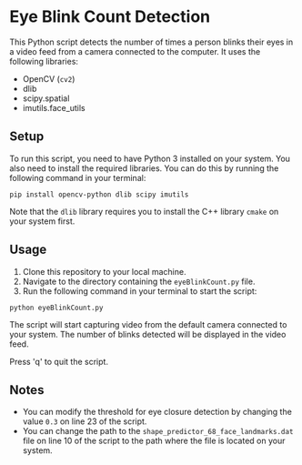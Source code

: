 # Eye Blink Count Detection

This Python script detects the number of times a person blinks their eyes in a video feed from a camera connected to the computer. It uses the following libraries:

- OpenCV (`cv2`)
- dlib
- scipy.spatial
- imutils.face_utils

## Setup

To run this script, you need to have Python 3 installed on your system. You also need to install the required libraries. You can do this by running the following command in your terminal:

```
pip install opencv-python dlib scipy imutils
```

Note that the `dlib` library requires you to install the C++ library `cmake` on your system first.

## Usage

1. Clone this repository to your local machine.
2. Navigate to the directory containing the `eyeBlinkCount.py` file.
3. Run the following command in your terminal to start the script:

```
python eyeBlinkCount.py
```

The script will start capturing video from the default camera connected to your system. The number of blinks detected will be displayed in the video feed.

Press 'q' to quit the script.

## Notes

- You can modify the threshold for eye closure detection by changing the value `0.3` on line 23 of the script.
- You can change the path to the `shape_predictor_68_face_landmarks.dat` file on line 10 of the script to the path where the file is located on your system.
